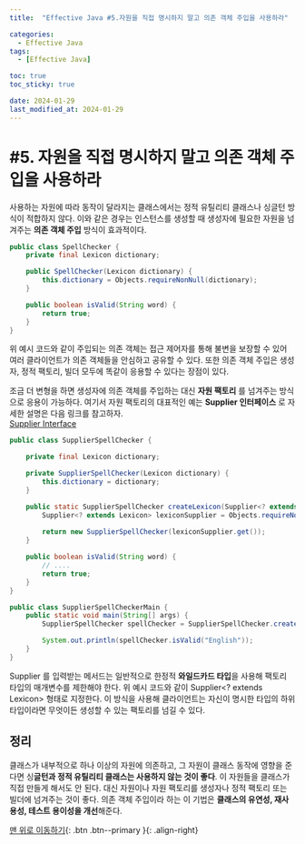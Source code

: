 ```yaml
---
title:  "Effective Java #5.자원을 직접 명시하지 말고 의존 객체 주입을 사용하라" 

categories:
  - Effective Java
tags:
  - [Effective Java]

toc: true
toc_sticky: true

date: 2024-01-29
last_modified_at: 2024-01-29
---
```



# #5. 자원을 직접 명시하지 말고 의존 객체 주입을 사용하라

사용하는 자원에 따라 동작이 달라지는 클래스에서는 정적 유틸리티 클래스나 싱글턴 방식이 적합하지 않다. 이와 같은 경우는 인스턴스를 생성할 때 생성자에 필요한 자원을 넘겨주는 
**의존 객체 주입** 방식이 효과적이다.

```java
public class SpellChecker {
    private final Lexicon dictionary;

    public SpellChecker(Lexicon dictionary) {
        this.dictionary = Objects.requireNonNull(dictionary);
    }

    public boolean isValid(String word) {
        return true;
    }
}
```

위 예시 코드와 같이 주입되는 의존 객체는 접근 제어자를 통해 불변을 보장할 수 있어 여러 클라이언트가 의존 객체들을 안심하고 공유할 수 있다. 또한 의존 객체 주입은 
생성자, 정적 팩토리, 빌더 모두에 똑같이 응용할 수 있다는 장점이 있다.  
  
조금 더 변형을 하면 생성자에 의존 객체를 주입하는 대신 **자원 팩토리** 를 넘겨주는 방식으로 응용이 가능하다. 여기서 자원 팩토리의 대표적인 예는 **Supplier<T> 인터페이스** 로 자세한 설명은 다음 링크를 참고하자.  
  [Supplier Interface](https://laegel123.github.io/java/ch1/)

```java
public class SupplierSpellChecker {

    private final Lexicon dictionary;

    private SupplierSpellChecker(Lexicon dictionary) {
        this.dictionary = dictionary;
    }

    public static SupplierSpellChecker createLexicon(Supplier<? extends Lexicon> dictionary) {
        Supplier<? extends Lexicon> lexiconSupplier = Objects.requireNonNull(dictionary);
        
        return new SupplierSpellChecker(lexiconSupplier.get());
    }

    public boolean isValid(String word) {
        // ....
        return true;
    }
}
```

```java
public class SupplierSpellCheckerMain {
    public static void main(String[] args) {
        SupplierSpellChecker spellChecker = SupplierSpellChecker.createLexicon(EnglishDictionary::new);

        System.out.println(spellChecker.isValid("English"));
    }
}
```  
  
  
Supplier<T> 를 입력받는 메서드는 일반적으로 한정적 **와일드카드 타입**을 사용해 팩토리 타입의 매개변수를 제한해야 한다. 위 예시 코드와 같이 Supplier<? extends Lexicon> 형태로 지정한다. 
이 방식을 사용해 클라이언트는 자신이 명시한 타입의 하위 타입이라면 무엇이든 생성할 수 있는 팩토리를 넘길 수 있다.
  
  
  
## 정리
클래스가 내부적으로 하나 이상의 자원에 의존하고, 그 자원이 클래스 동작에 영향을 준다면 싱**글턴과 정적 유틸리티 클래스는 사용하지 않는 것이 좋다**. 이 자원들을 클래스가 직접 만들게
 해서도 안 된다. 대신 자원이나 자원 팩토리를 생성자나 정적 팩토리 또는 빌더에 넘겨주는 것이 좋다. 의존 객체 주입이라 하는 이 기법은 **클래스의 유연성, 재사용성, 테스트 용이성을 개선**해준다.






[맨 위로 이동하기](#){: .btn .btn--primary }{: .align-right}
